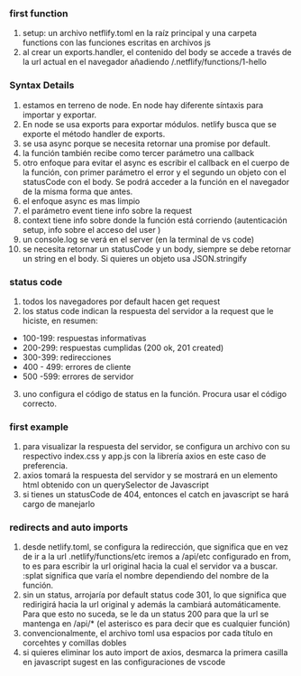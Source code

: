 ### first function

1. setup: un archivo netflify.toml en la raíz principal y una carpeta functions con las funciones escritas en archivos js
2. al crear un exports.handler, el contenido del body se accede a través de la url actual en el navegador añadiendo /.netflify/functions/1-hello

### Syntax Details

1. estamos en terreno de node. En node hay diferente síntaxis para importar y exportar.
2. En node se usa exports para exportar módulos. netlify busca que se exporte el método handler de exports.
3. se usa async porque se necesita retornar una promise por default.
4. la función también recibe como tercer parámetro una callback
5. otro enfoque para evitar el async es escribir el callback en el cuerpo de la función, con primer parámetro el error y el segundo un objeto con el statusCode con el body. Se podrá acceder a la función en el navegador de la misma forma que antes.
6. el enfoque async es mas limpio
7. el parámetro event tiene info sobre la request
8. context tiene info sobre donde la función está corriendo (autenticación setup, info sobre el acceso del user )
9. un console.log se verá en el server (en la terminal de vs code)
10. se necesita retornar un statusCode y un body, siempre se debe retornar un string en el body. Si quieres un objeto usa JSON.stringify

### status code

1. todos los navegadores por default hacen get request
2. los status code indican la respuesta del servidor a la request que le hiciste, en resumen:

- 100-199: respuestas informativas
- 200-299: respuestas cumplidas (200 ok, 201 created)
- 300-399: redirecciones
- 400 - 499: errores de cliente
- 500 -599: errores de servidor

3. uno configura el código de status en la función. Procura usar el código correcto.

### first example

1. para visualizar la respuesta del servidor, se configura un archivo con su respectivo index.css y app.js con la librería axios en este caso de preferencia.
2. axios tomará la respuesta del servidor y se mostrará en un elemento html obtenido con un querySelector de Javascript
3. si tienes un statusCode de 404, entonces el catch en javascript se hará cargo de manejarlo

### redirects and auto imports

1. desde netlify.toml, se configura la redirección, que significa que en vez de ir a la url .netlify/functions/etc iremos a /api/etc configurado en from, to es para escribir la url original hacia la cual el servidor va a buscar. :splat significa que varía el nombre dependiendo del nombre de la función.
2. sin un status, arrojaría por default status code 301, lo que significa que redirigirá hacia la url original y además la cambiará automáticamente. Para que esto no suceda, se le da un status 200 para que la url se mantenga en /api/\* (el asterisco es para decir que es cualquier función)
3. convencionalmente, el archivo toml usa espacios por cada título en corcehtes y comillas dobles
4. si quieres eliminar los auto import de axios, desmarca la primera casilla en javascript sugest en las configuraciones de vscode

